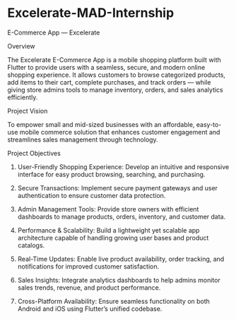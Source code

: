 # Excelerate-MAD-Internship
E-Commerce App — Excelerate

Overview

The Excelerate E-Commerce App is a mobile shopping platform built with Flutter to provide users with a seamless, secure, and modern online shopping experience.
It allows customers to browse categorized products, add items to their cart, complete purchases, and track orders — while giving store admins tools to manage inventory, orders, and sales analytics efficiently.

Project Vision

To empower small and mid-sized businesses with an affordable, easy-to-use mobile commerce solution that enhances customer engagement and streamlines sales management through technology.

Project Objectives

1. User-Friendly Shopping Experience:
Develop an intuitive and responsive interface for easy product browsing, searching, and purchasing.


2. Secure Transactions:
Implement secure payment gateways and user authentication to ensure customer data protection.


3. Admin Management Tools:
Provide store owners with efficient dashboards to manage products, orders, inventory, and customer data.


4. Performance & Scalability:
Build a lightweight yet scalable app architecture capable of handling growing user bases and product catalogs.


5. Real-Time Updates:
Enable live product availability, order tracking, and notifications for improved customer satisfaction.


6. Sales Insights:
Integrate analytics dashboards to help admins monitor sales trends, revenue, and product performance.


7. Cross-Platform Availability:
Ensure seamless functionality on both Android and iOS using Flutter’s unified codebase.
